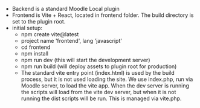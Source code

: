 - Backend is a standard Moodle Local plugin
- Frontend is Vite + React, located in frontend folder. The build directory is set to the plugin root.
- initial setup:
  - npm create vite@latest
  - project name 'frontend', lang 'javascript'
  - cd frontend
  - npm install
  - npm run dev (this will start the development server)
  - npm run build (will deploy assets to plugin root for production)
  - The standard vite entry point (index.html) is used by the build process, but it is not used loading the site. We use index.php, run via Moodle server, to load the vite app. When the dev server is running the scripts will load from the vite dev server, but when it is not running the dist scripts will be run. This is managed via vite.php.



 